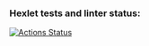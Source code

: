### Hexlet tests and linter status:
[![Actions Status](https://github.com/Voke16Bit/layout-designer-project-58/actions/workflows/hexlet-check.yml/badge.svg)](https://github.com/Voke16Bit/layout-designer-project-58/actions)